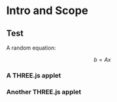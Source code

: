 # Intro and Scope

<script type="importmap">
  {
    "imports": {
      "three": "https://cdn.jsdelivr.net/npm/three@0.165.0/build/three.module.js",
      "three/addons/": "https://cdn.jsdelivr.net/npm/three@0.165.0/examples/jsm/",
      "threeApplet": "./_static/js/threeApp.js"
    }
  }
</script>


## Test

A random equation:

$$ b = Ax $$

### A THREE.js applet

<div id="three0"/>

<script type="module">
import { threeApplet, animate } from "threeApplet";
const app0 = new threeApplet( 640, 480, "three0" );

import * as THREE from "three";

let ah = new THREE.AxesHelper ( 0.5 );
ah.setRotationFromEuler( new THREE.Euler(0.2, 0.6, 0.7) );
app0.scene.add( ah );

animate( app0 );
</script>

### Another THREE.js applet

<div id="three1"/>

<script type="module">
import { threeApplet, animate } from "threeApplet";
const app1 = new threeApplet( 640, 480, "three1" );
animate( app1 );
</script>

